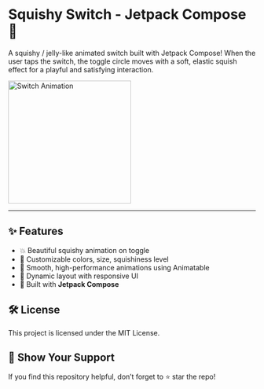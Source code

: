 # Squishy Switch - Jetpack Compose 🍬

A squishy / jelly-like animated switch built with Jetpack Compose!
When the user taps the switch, the toggle circle moves with a soft, elastic squish effect for a playful and satisfying interaction.

<img src="https://github.com/user-attachments/assets/59a15777-2299-46a2-900d-7e6f0f6f525b" alt="Switch Animation" width="250">

---

## ✨ Features

- 💥 Beautiful squishy animation on toggle
- 🎨 Customizable colors, size, squishiness level
- 🧩 Smooth, high-performance animations using Animatable
- 📱 Dynamic layout with responsive UI
- 🧰 Built with **Jetpack Compose**

## 🛠️ License

This project is licensed under the MIT License.

## 🌟 Show Your Support

If you find this repository helpful, don’t forget to ⭐ star the repo!











